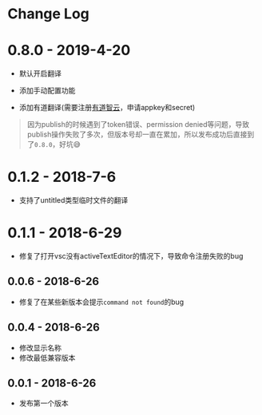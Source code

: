 # Change Log

# 0.8.0 - 2019-4-20

- 默认开启翻译

- 添加手动配置功能

- 添加有道翻译(需要注册[有道智云](https://ai.youdao.com/)，申请appkey和secret)

> 因为publish的时候遇到了token错误、permission denied等问题，导致publish操作失败了多次，但版本号却一直在累加，所以发布成功后直接到了`0.8.0`，好坑😅

# 0.1.2 - 2018-7-6

- 支持了untitled类型临时文件的翻译

# 0.1.1 - 2018-6-29

- 修复了打开vsc没有activeTextEditor的情况下，导致命令注册失败的bug

## 0.0.6 - 2018-6-26

- 修复了在某些新版本会提示`command not found`的bug

## 0.0.4 - 2018-6-26
- 修改显示名称
- 修改最低兼容版本

## 0.0.1 - 2018-6-26
- 发布第一个版本
